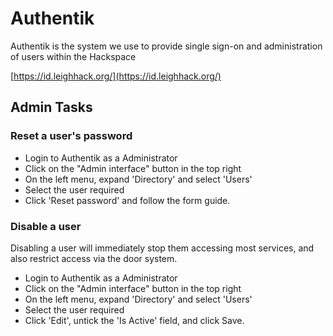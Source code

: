 # Authentik

Authentik is the system we use to provide single sign-on and administration of users within the Hackspace

[https://id.leighhack.org/](https://id.leighhack.org/)

## Admin Tasks

### Reset a user's password

* Login to Authentik as a Administrator
* Click on the "Admin interface" button in the top right
* On the left menu, expand 'Directory' and select 'Users'
* Select the user required
* Click 'Reset password' and follow the form guide.

### Disable a user

Disabling a user will immediately stop them accessing most services, and also restrict access via the door system.

* Login to Authentik as a Administrator
* Click on the "Admin interface" button in the top right
* On the left menu, expand 'Directory' and select 'Users'
* Select the user required
* Click 'Edit', untick the 'Is Active' field, and click Save.
